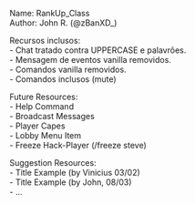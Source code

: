 Name: RankUp_Class      <br />
Author: John R. (@zBanXD_) <br />

Recursos inclusos: <br />
    - Chat tratado contra UPPERCASE e palavrões.    <br />
    - Mensagem de eventos vanilla removidos.    <br />
    - Comandos vanilla removidos.   <br />
    - Comandos inclusos (mute)  <br />

Future Resources: <br />
    - Help Command <br />
    - Broadcast Messages<br />
    - Player Capes <br />
    - Lobby Menu Item <br />
    - Freeze Hack-Player (/freeze steve)<br />

Suggestion Resources:       <br />
    - Title Example (by Vinicius 03/02)     <br />
    - Title Example (by John, 08/03)    <br />
    - ...       <br />
